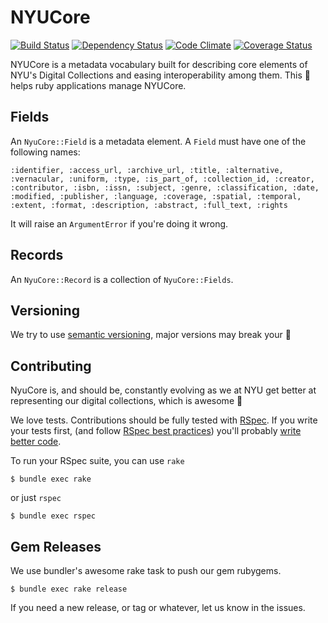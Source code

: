 # NYUCore

<!-- [![Gem Version](https://badge.fury.io/rb/nyucore.png)](http://badge.fury.io/rb/nyulibraries-nyucore) -->
[![Build Status](https://api.travis-ci.org/NYULibraries/nyucore.png?branch=master)](https://travis-ci.org/NYULibraries/nyucore)
[![Dependency Status](https://gemnasium.com/NYULibraries/nyucore.png)](https://gemnasium.com/NYULibraries/nyucore)
[![Code Climate](https://codeclimate.com/github/NYULibraries/nyucore.png)](https://codeclimate.com/github/NYULibraries/nyucore)
[![Coverage Status](https://coveralls.io/repos/NYULibraries/nyucore/badge.png?branch=master)](https://coveralls.io/r/NYULibraries/nyucore)

NYUCore is a metadata vocabulary built for describing core elements of NYU's Digital Collections
and easing interoperability among them.
This :gem: helps ruby applications manage NYUCore.

## Fields
An `NyuCore::Field` is a metadata element.
A `Field` must have one of the following names:

    :identifier, :access_url, :archive_url, :title, :alternative,
    :vernacular, :uniform, :type, :is_part_of, :collection_id, :creator,
    :contributor, :isbn, :issn, :subject, :genre, :classification, :date,
    :modified, :publisher, :language, :coverage, :spatial, :temporal,
    :extent, :format, :description, :abstract, :full_text, :rights

It will raise an `ArgumentError` if you're doing it wrong.


## Records
An `NyuCore::Record` is a collection of `NyuCore::Fields`.

## Versioning
We try to use [semantic versioning](http://semver.org/), major versions may break your :poop:

## Contributing
NyuCore is, and should be, constantly evolving as we at NYU get better
at representing our digital collections, which is awesome :metal:

We love tests. Contributions should be fully tested with
[RSpec](https://www.relishapp.com/rspec/). If you write your tests first,
(and follow [RSpec best practices](http://betterspecs.org/)) you'll probably
[write better code](http://blog.c42.in/blog/tdd-isnt-about-testing-its-about-design).

To run your RSpec suite, you can use `rake`

    $ bundle exec rake

or just `rspec`

    $ bundle exec rspec

## Gem Releases
We use bundler's awesome rake task to push our gem rubygems.
  
    $ bundle exec rake release
  
If you need a new release, or tag or whatever, let us know in the issues.

